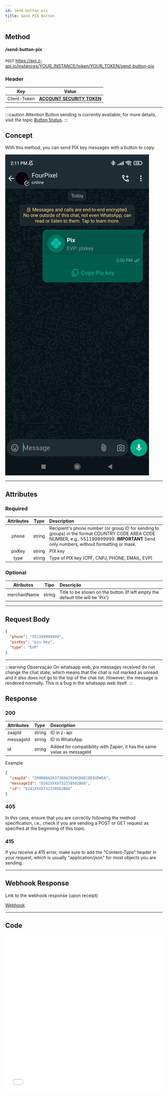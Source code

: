 ```yaml
---
id: send-button-pix  
title: Send PIX Button  
---
```


## Method

#### /send-button-pix

`POST` https://api.z-api.io/instances/YOUR_INSTANCE/token/YOUR_TOKEN/send-button-pix

### Header

|      Key       |            Value            |
| :------------: |     :-----------------:     |
|  Client-Token  | **[ACCOUNT SECURITY TOKEN](../security/client-token)** |
---

:::caution Attention
Button sending is currently available; for more details, visit the topic [Button Status](https://developer.z-api.io/tips/button-status).
:::

## Concept

With this method, you can send PIX key messages with a button to copy.

![image](../../../../../img/SendingMessagePixButton.jpeg)

---

## Attributes

### Required

| Attributes  | Type   | Description |
| :---------: | :----: | :---------- |
| phone       | string | Recipient's phone number (or group ID for sending to groups) in the format COUNTRY CODE AREA CODE NUMBER, e.g., 551199999999. **IMPORTANT** Send only numbers, without formatting or mask. |
| pixKey      | string | PIX key      |
| type        | string | Type of PIX key (CPF, CNPJ, PHONE, EMAIL, EVP)  |

### Optional

| Atributos   | Tipo          | Descrição |
| :----------:| :-----------: | :-------- |
| merchantName         | string        | Title to be shown on the button (If left empty the default title will be 'Pix') |

---

## Request Body

```json
{
  "phone": "551199999999",
  "pixKey": "pix key",
  "type": "EVP"
}
```

---

:::warning Observação
On whatsapp web, pix messages received do not change the chat state, which means that the chat is not marked as unread and it also does not go to the top of the chat list. However, the message is rendered normally. This is a bug in the whatsapp web itself.
:::

## Response

### 200

| Attributes | Type   | Description                                      |
| :--------- | :----- | :----------------------------------------------- |
| zaapId     | string | ID in z-api                                      |
| messageId  | string | ID in WhatsApp                                    |
| id         | string | Added for compatibility with Zapier, it has the same value as messageId |

Example

```json
{
  "zaapId": "3999984263738042930CD6ECDE9VDWSA",
  "messageId": "D241XXXX732339502B68",
  "id": "D241XXXX732339502B68"
}
```

### 405

In this case, ensure that you are correctly following the method specification, i.e., check if you are sending a POST or GET request as specified at the beginning of this topic.

### 415

If you receive a 415 error, make sure to add the "Content-Type" header in your request, which is usually "application/json" for most objects you are sending.

---

## Webhook Response

Link to the webhook response (upon receipt)

[Webhook](../webhooks/on-message-received#pix-key-button-return-example)

---

## Code

<iframe src="//api.apiembed.com/?source=https://raw.githubusercontent.com/Z-API/z-api-docs/main/json-examples/send-button-pix.json&targets=all" frameborder="0" scrolling="no" width="100%" height="500px" seamless></iframe>
